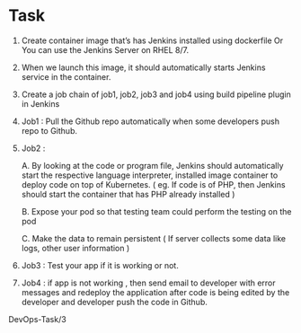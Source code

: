 # Task

1. Create container image that’s has Jenkins installed using dockerfile Or You can use the Jenkins Server on RHEL 8/7.

2. When we launch this image, it should automatically starts Jenkins service in the container.

3. Create a job chain of job1, job2, job3 and job4 using build pipeline plugin in Jenkins

4. Job1 : Pull the Github repo automatically when some developers push repo to Github.

5. Job2 :

    A. By looking at the code or program file, Jenkins should automatically start the respective language interpreter,
        installed image container to deploy code on top of Kubernetes.
        ( eg. If code is of PHP, then Jenkins should start the container that has PHP already installed )

    B. Expose your pod so that testing team could perform the testing on the pod

    C. Make the data to remain persistent ( If server collects some data like logs, other user information )

6. Job3 : Test your app if it is working or not.

7. Job4 : if app is not working , then send email to developer with error messages and redeploy the application
    after code is being edited by the developer and developer push the code in Github.
    
    
DevOps-Task/3
